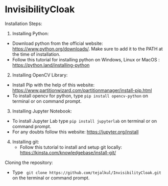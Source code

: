 # InvisibilityCloak

Installation Steps:
1. Installing Python: 
  * Download python from the official website: https://www.python.org/downloads/. Make sure to add it to the PATH at the time of installation.
  * Follow this tutorial for installing python on Windows, Linux or MacOS : https://python.land/installing-python

2. Installing OpenCV Library:
  * Install Pip with the help of this website: https://www.partitionwizard.com/partitionmanager/install-pip.html
  * To install opencv for python, type `pip install opencv-python` on terminal or on command prompt.

3. Installing Jupyter Notebook:
  * To install Jupyter Lab type `pip install jupyterlab` on terminal or on command prompt.
  * For any doubts follow this website: https://jupyter.org/install

4. Installing git:
   * Follow this tutorial to install and setup git locally: https://kinsta.com/knowledgebase/install-git/

Cloning the repository:
* Type ` git clone https://github.com/tejalkul/InvisibilityCloak.git` on the terminal or command prompt.
